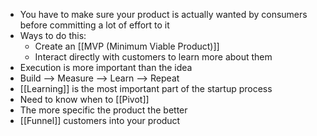 - You have to make sure your product is actually wanted by consumers before committing a lot of effort to it
- Ways to do this:
	- Create an [[MVP (Minimum Viable Product)]]
	- Interact directly with customers to learn more about them
- Execution is more important than the idea
- Build --> Measure --> Learn --> Repeat
- [[Learning]] is the most important part of the startup process
- Need to know when to [[Pivot]]
- The more specific the product the better
- [[Funnel]] customers into your product